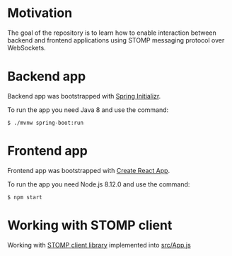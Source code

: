 # Motivation

The goal of the repository is to learn how to enable interaction between backend and frontend applications
using STOMP messaging protocol over WebSockets.

# Backend app

Backend app was bootstrapped with [Spring Initializr](https://start.spring.io/).

To run the app you need Java 8 and use the command:

    $ ./mvnw spring-boot:run

# Frontend app

Frontend app was bootstrapped with [Create React App](https://github.com/facebook/create-react-app).

To run the app you need Node.js 8.12.0 and use the command:

    $ npm start

# Working with STOMP client

Working with [STOMP client library](https://www.npmjs.com/package/@stomp/stompjs) implemented into [src/App.js](./src/App.js)
